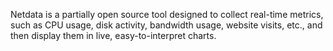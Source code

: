 Netdata is a partially open source tool designed to collect real-time metrics, such as CPU usage, disk activity, bandwidth usage, website visits, etc., and then display them in live, easy-to-interpret charts.
